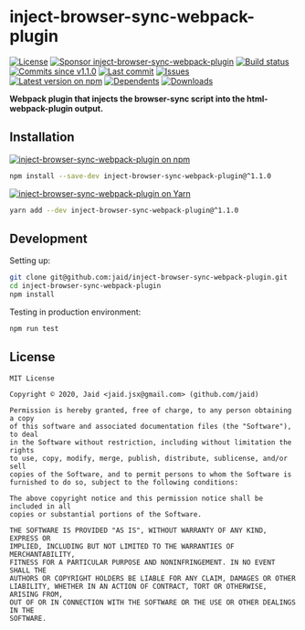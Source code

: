 # inject-browser-sync-webpack-plugin


<a href="https://raw.githubusercontent.com/jaid/inject-browser-sync-webpack-plugin/master/license.txt"><img src="https://img.shields.io/github/license/jaid/inject-browser-sync-webpack-plugin?style=flat-square" alt="License"/></a> <a href="https://github.com/sponsors/jaid"><img src="https://img.shields.io/badge/<3-Sponsor-FF45F1?style=flat-square" alt="Sponsor inject-browser-sync-webpack-plugin"/></a>
<a href="https://actions-badge.atrox.dev/jaid/inject-browser-sync-webpack-plugin/goto"><img src="https://img.shields.io/endpoint.svg?style=flat-square&url=https%3A%2F%2Factions-badge.atrox.dev%2Fjaid%2Finject-browser-sync-webpack-plugin%2Fbadge" alt="Build status"/></a> <a href="https://github.com/jaid/inject-browser-sync-webpack-plugin/commits"><img src="https://img.shields.io/github/commits-since/jaid/inject-browser-sync-webpack-plugin/v1.1.0?style=flat-square&logo=github" alt="Commits since v1.1.0"/></a> <a href="https://github.com/jaid/inject-browser-sync-webpack-plugin/commits"><img src="https://img.shields.io/github/last-commit/jaid/inject-browser-sync-webpack-plugin?style=flat-square&logo=github" alt="Last commit"/></a> <a href="https://github.com/jaid/inject-browser-sync-webpack-plugin/issues"><img src="https://img.shields.io/github/issues/jaid/inject-browser-sync-webpack-plugin?style=flat-square&logo=github" alt="Issues"/></a>  
<a href="https://npmjs.com/package/inject-browser-sync-webpack-plugin"><img src="https://img.shields.io/npm/v/inject-browser-sync-webpack-plugin?style=flat-square&logo=npm&label=latest%20version" alt="Latest version on npm"/></a> <a href="https://github.com/jaid/inject-browser-sync-webpack-plugin/network/dependents"><img src="https://img.shields.io/librariesio/dependents/npm/inject-browser-sync-webpack-plugin?style=flat-square&logo=npm" alt="Dependents"/></a> <a href="https://npmjs.com/package/inject-browser-sync-webpack-plugin"><img src="https://img.shields.io/npm/dm/inject-browser-sync-webpack-plugin?style=flat-square&logo=npm" alt="Downloads"/></a>

**Webpack plugin that injects the browser-sync script into the html-webpack-plugin output.**















## Installation
<a href="https://npmjs.com/package/inject-browser-sync-webpack-plugin"><img src="https://img.shields.io/badge/npm-inject--browser--sync--webpack--plugin-C23039?style=flat-square&logo=npm" alt="inject-browser-sync-webpack-plugin on npm"/></a>
```bash
npm install --save-dev inject-browser-sync-webpack-plugin@^1.1.0
```
<a href="https://yarnpkg.com/package/inject-browser-sync-webpack-plugin"><img src="https://img.shields.io/badge/Yarn-inject--browser--sync--webpack--plugin-2F8CB7?style=flat-square&logo=yarn&logoColor=white" alt="inject-browser-sync-webpack-plugin on Yarn"/></a>
```bash
yarn add --dev inject-browser-sync-webpack-plugin@^1.1.0
```







## Development



Setting up:
```bash
git clone git@github.com:jaid/inject-browser-sync-webpack-plugin.git
cd inject-browser-sync-webpack-plugin
npm install
```
Testing in production environment:
```bash
npm run test
```


## License
```text
MIT License

Copyright © 2020, Jaid <jaid.jsx@gmail.com> (github.com/jaid)

Permission is hereby granted, free of charge, to any person obtaining a copy
of this software and associated documentation files (the "Software"), to deal
in the Software without restriction, including without limitation the rights
to use, copy, modify, merge, publish, distribute, sublicense, and/or sell
copies of the Software, and to permit persons to whom the Software is
furnished to do so, subject to the following conditions:

The above copyright notice and this permission notice shall be included in all
copies or substantial portions of the Software.

THE SOFTWARE IS PROVIDED "AS IS", WITHOUT WARRANTY OF ANY KIND, EXPRESS OR
IMPLIED, INCLUDING BUT NOT LIMITED TO THE WARRANTIES OF MERCHANTABILITY,
FITNESS FOR A PARTICULAR PURPOSE AND NONINFRINGEMENT. IN NO EVENT SHALL THE
AUTHORS OR COPYRIGHT HOLDERS BE LIABLE FOR ANY CLAIM, DAMAGES OR OTHER
LIABILITY, WHETHER IN AN ACTION OF CONTRACT, TORT OR OTHERWISE, ARISING FROM,
OUT OF OR IN CONNECTION WITH THE SOFTWARE OR THE USE OR OTHER DEALINGS IN THE
SOFTWARE.
```

